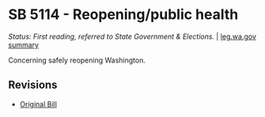 # SB 5114 - Reopening/public health
*Status: First reading, referred to State Government & Elections.* | [leg.wa.gov summary](https://app.leg.wa.gov/billsummary?BillNumber=5114&Year=2021)

Concerning safely reopening Washington.

## Revisions
* [Original Bill](1/)